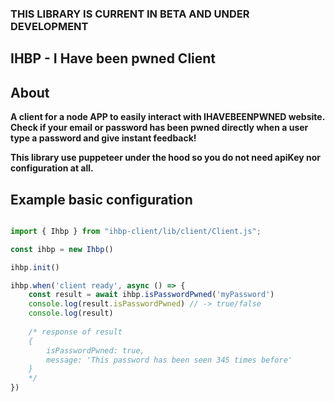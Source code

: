 ### THIS LIBRARY IS CURRENT IN BETA AND UNDER DEVELOPMENT

## IHBP - I Have been pwned Client

## About
**A client for a node APP to easily interact with IHAVEBEENPWNED website. Check if your email or 
password has been pwned directly when a user type a password and give instant feedback!**

**This library use puppeteer under the hood so you do not need apiKey nor configuration at all.**


## Example basic configuration

```javascript

import { Ihbp } from "ihbp-client/lib/client/Client.js";

const ihbp = new Ihbp()

ihbp.init()

ihbp.when('client ready', async () => {
    const result = await ihbp.isPasswordPwned('myPassword')
    console.log(result.isPasswordPwned) // -> true/false
    console.log(result)
    
    /* response of result
    {
        isPasswordPwned: true,
        message: 'This password has been seen 345 times before'
    }
    */
})
```
